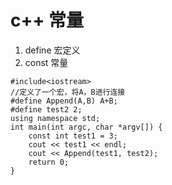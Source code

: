 
# c++ 常量
1. define 宏定义
2. const 常量

```
#include<iostream>
//定义了一个宏，将A，B进行连接
#define Append(A,B) A+B;
#define test2 2;
using namespace std;
int main(int argc, char *argv[]) {   
    const int test1 = 3;
    cout << test1 << endl;
    cout << Append(test1, test2);
    return 0;
}
```